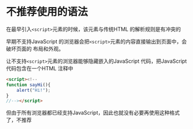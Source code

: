 # 不推荐使用的语法

在最早引入`<script>`元素的时候，该元素与传统HTML 的解析规则是有冲突的

早期不支持JavaScript 的浏览器会把`<script>`元素的内容直接输出到页面中，会破坏页面的
布局和外观。

让不支持`<script>`元素的浏览器能够隐藏嵌入的JavaScript 代码，把JavaScript 代码包含在一个HTML 注释中

```html
<script><!--
function sayHi(){
	alert("Hi!");
}
//--></script>
```

但由于所有浏览器都已经支持JavaScript，因此也就没有必要再使用这种格式了，不推荐